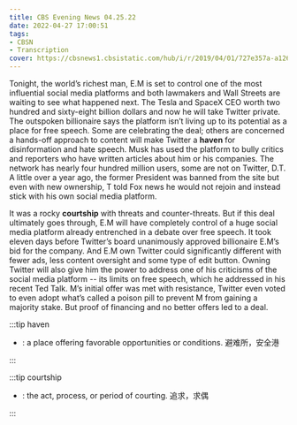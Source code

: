 ```yaml
---
title: CBS Evening News 04.25.22
date: 2022-04-27 17:00:51
tags:
- CBSN
- Transcription
cover: https://cbsnews1.cbsistatic.com/hub/i/r/2019/04/01/727e357a-a126-4138-a2c5-4d3222669d57/thumbnail/640x360/3ff2761028dc5c65cc4f07acd54bcd5c/cbsn2-logo-1920x1080.jpg
---
```

Tonight, the world’s richest man, E.M is set to control one of the most influential social media platforms and both lawmakers and Wall Streets are waiting to see what happened next. The Tesla and SpaceX CEO worth two hundred and sixty-eight billion dollars and now he will take Twitter private. The outspoken billionaire says the platform isn’t living up to its potential as a place for free speech. Some are celebrating the deal; others are concerned a hands-off approach to content will make Twitter a **haven** for disinformation and hate speech. Musk has used the platform to bully critics and reporters who have written articles about him or his companies. The network has nearly four hundred million users, some are not on Twitter, D.T. A little over a year ago, the former President was banned from the site but even with new ownership, T told Fox news he would not rejoin and instead stick with his own social media platform. 

It was a rocky **courtship** with threats and counter-threats. But if this deal ultimately goes through, E.M will have completely control of a huge social media platform already entrenched in a debate over free speech. It took eleven days before Twitter’s board unanimously approved billionaire E.M’s bid for the company. And E.M own Twitter could significantly different with fewer ads, less content oversight and some type of edit button. Owning Twitter will also give him the power to address one of his criticisms of the social media platform -- its limits on free speech, which he addressed in his recent Ted Talk. M’s initial offer was met with resistance, Twitter even voted to even adopt what’s called a poison pill to prevent M from gaining a majority stake. But proof of financing and no better offers led to a deal.

:::tip haven

- : a place offering favorable opportunities or conditions. 避难所，安全港
  
:::

:::tip courtship

- : the act, process, or period of courting. 追求，求偶
  
:::
